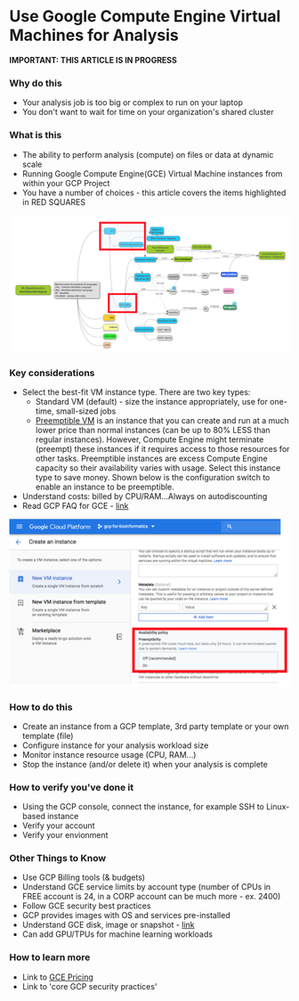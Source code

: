 # Use Google Compute Engine Virtual Machines for Analysis 
**IMPORTANT: THIS ARTICLE IS IN PROGRESS**

### Why do this
 - Your analysis job is too big or complex to run on your laptop
 - You don't want to wait for time on your organization's shared cluster

### What is this
 - The ability to perform analysis (compute) on files or data at dynamic scale 
 - Running Google Compute Engine(GCE) Virtual Machine instances from within your GCP Project
 - You have a number of choices - this article covers the items highlighted in RED SQUARES

[![gce](/images/gce-path.png)]()


### Key considerations
 - Select the best-fit VM instance type.  There are two key types:
    - Standard VM (default) - size the instance appropriately, use for one-time, small-sized jobs
    - [Preemptible VM](https://cloud.google.com/compute/docs/instances/preemptible) is an instance that you can create and run at a much lower price than normal instances (can be up to 80% LESS than regular instances). However, Compute Engine might terminate (preempt) these instances if it requires access to those resources for other tasks. Preemptible instances are excess Compute Engine capacity so their availability varies with usage. Select this instance type to save money.  Shown below is the configuration switch to enable an instance to be preemptible.
 - Understand costs: billed by CPU/RAM...Always on autodiscounting
 - Read GCP FAQ for GCE - [link](https://cloud.google.com/compute/docs/faq)

 [![gcp-preempt](/images/preempt.png)]()

### How to do this
 - Create an instance from a GCP template, 3rd party template or your own template (file)
 - Configure instance for your analysis workload size
 - Monitor instance resource usage (CPU, RAM...)
 - Stop the instance (and/or delete it) when your analysis is complete

### How to verify you've done it
 - Using the GCP console, connect the instance, for example SSH to Linux-based instance
 - Verify your account
 - Verify your envionment

### Other Things to Know
 - Use GCP Billing tools (& budgets)
 - Understand GCE service limits by account type (number of CPUs in FREE account is 24, 
  in a CORP account can be much more - ex. 2400)
 - Follow GCE security best practices
 - GCP provides images with OS and services pre-installed
 - Understand GCE disk, image or snapshot - [link](https://cloud.google.com/compute/docs/instances/)
 - Can add GPU/TPUs for machine learning workloads

### How to learn more
 - Link to [GCE Pricing](https://cloud.google.com/compute/pricing#machinetype)
 - Link to 'core GCP security practices'